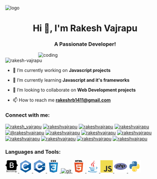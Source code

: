 ![logo](https://github.com/rakesh-vajrapu/rakesh-vajrapu/blob/main/Banner%20Image.png)

<h1 align="center">Hi 👋, I'm Rakesh Vajrapu</h1>
<h3 align="center">A Passionate Developer!</h3>

<img src="https://i.pinimg.com/originals/54/e3/7d/54e37d8074ebcde1d96c77d7b2a7f310.gif" alt="coding" width="400px" align="right">

<p align="left"> <img src="https://komarev.com/ghpvc/?username=rakesh-vajrapu&label=Profile%20views&color=0e75b6&style=flat" alt="rakesh-vajrapu" /> </p>

- 🔭 I’m currently working on **Javascript projects**

- 🌱 I’m currently learning **Javascript and it's frameworks**

- 👯 I’m looking to collaborate on **Web Development projects**

- 📫 How to reach me **rakeshrb1411@gmail.com**

<h3 align="left">Connect with me:</h3>
<p align="left">
<a href="https://twitter.com/rakesh_vajrapu" target="_blank"><img align="center" src="https://raw.githubusercontent.com/rahuldkjain/github-profile-readme-generator/master/src/images/icons/Social/twitter.svg" alt="rakesh_vajrapu" height="30" width="40" /></a>
<a href="https://linkedin.com/in/rakeshvajrapu" target="_blank"><img align="center" src="https://raw.githubusercontent.com/rahuldkjain/github-profile-readme-generator/master/src/images/icons/Social/linked-in-alt.svg" alt="rakeshvajrapu" height="30" width="40" /></a>
<a href="https://fb.com/rakeshvajrapu" target="_blank"><img align="center" src="https://raw.githubusercontent.com/rahuldkjain/github-profile-readme-generator/master/src/images/icons/Social/facebook.svg" alt="rakeshvajrapu" height="30" width="40" /></a>
<a href="https://instagram.com/rakeshvajrapu" target="_blank"><img align="center" src="https://raw.githubusercontent.com/rahuldkjain/github-profile-readme-generator/master/src/images/icons/Social/instagram.svg" alt="rakeshvajrapu" height="30" width="40" /></a>
<a href="https://medium.com/@rakeshvajrapu" target="_blank"><img align="center" src="https://raw.githubusercontent.com/rahuldkjain/github-profile-readme-generator/master/src/images/icons/Social/medium.svg" alt="@rakeshvajrapu" height="30" width="40" /></a>
<a href="https://www.codechef.com/users/rakeshvajrapu" target="_blank"><img align="center" src="https://cdn.jsdelivr.net/npm/simple-icons@3.1.0/icons/codechef.svg" alt="rakeshvajrapu" height="30" width="40" /></a>
<a href="https://www.hackerrank.com/rakeshvajrapu" target="_blank"><img align="center" src="https://raw.githubusercontent.com/rahuldkjain/github-profile-readme-generator/master/src/images/icons/Social/hackerrank.svg" alt="rakeshvajrapu" height="30" width="40" /></a>
<a href="https://codeforces.com/profile/rakeshvajrapu" target="_blank"><img align="center" src="https://raw.githubusercontent.com/rahuldkjain/github-profile-readme-generator/master/src/images/icons/Social/codeforces.svg" alt="rakeshvajrapu" height="30" width="40" /></a>
<a href="https://www.leetcode.com/rakeshvajrapu" target="_blank"><img align="center" src="https://raw.githubusercontent.com/rahuldkjain/github-profile-readme-generator/master/src/images/icons/Social/leet-code.svg" alt="rakeshvajrapu" height="30" width="40" /></a>
<a href="https://www.hackerearth.com/rakeshvajrapu" target="_blank"><img align="center" src="https://raw.githubusercontent.com/rahuldkjain/github-profile-readme-generator/master/src/images/icons/Social/hackerearth.svg" alt="rakeshvajrapu" height="30" width="40" /></a>
<a href="https://auth.geeksforgeeks.org/user/rakeshvajrapu" target="_blank"><img align="center" src="https://raw.githubusercontent.com/rahuldkjain/github-profile-readme-generator/master/src/images/icons/Social/geeks-for-geeks.svg" alt="rakeshvajrapu" height="30" width="40" /></a>
<a href="https://discord.gg/rakeshvajrapu" target="_blank"><img align="center" src="https://raw.githubusercontent.com/rahuldkjain/github-profile-readme-generator/master/src/images/icons/Social/discord.svg" alt="rakeshvajrapu" height="30" width="40" /></a>
</p>

<h3 align="left">Languages and Tools:</h3>
<p align="left"> <a href="https://getbootstrap.com" target="_blank" rel="noreferrer"> <img src="https://raw.githubusercontent.com/devicons/devicon/master/icons/bootstrap/bootstrap-plain-wordmark.svg" alt="bootstrap" width="40" height="40"/> </a> <a href="https://www.cprogramming.com/" target="_blank" rel="noreferrer"> <img src="https://raw.githubusercontent.com/devicons/devicon/master/icons/c/c-original.svg" alt="c" width="40" height="40"/> </a> <a href="https://www.w3schools.com/cpp/" target="_blank" rel="noreferrer"> <img src="https://raw.githubusercontent.com/devicons/devicon/master/icons/cplusplus/cplusplus-original.svg" alt="cplusplus" width="40" height="40"/> </a> <a href="https://www.w3schools.com/css/" target="_blank" rel="noreferrer"> <img src="https://raw.githubusercontent.com/devicons/devicon/master/icons/css3/css3-original-wordmark.svg" alt="css3" width="40" height="40"/> </a> <a href="https://git-scm.com/" target="_blank" rel="noreferrer"> <img src="https://www.vectorlogo.zone/logos/git-scm/git-scm-icon.svg" alt="git" width="40" height="40"/> </a> <a href="https://www.w3.org/html/" target="_blank" rel="noreferrer"> <img src="https://raw.githubusercontent.com/devicons/devicon/master/icons/html5/html5-original-wordmark.svg" alt="html5" width="40" height="40"/> </a> <a href="https://www.java.com" target="_blank" rel="noreferrer"> <img src="https://raw.githubusercontent.com/devicons/devicon/master/icons/java/java-original.svg" alt="java" width="40" height="40"/> </a> <a href="https://developer.mozilla.org/en-US/docs/Web/JavaScript" target="_blank" rel="noreferrer"> <img src="https://raw.githubusercontent.com/devicons/devicon/master/icons/javascript/javascript-original.svg" alt="javascript" width="40" height="40"/> </a> <a href="https://www.php.net" target="_blank" rel="noreferrer"> <img src="https://raw.githubusercontent.com/devicons/devicon/master/icons/php/php-original.svg" alt="php" width="40" height="40"/> </a> <a href="https://www.python.org" target="_blank" rel="noreferrer"> <img src="https://raw.githubusercontent.com/devicons/devicon/master/icons/python/python-original.svg" alt="python" width="40" height="40"/> </a> </p>
